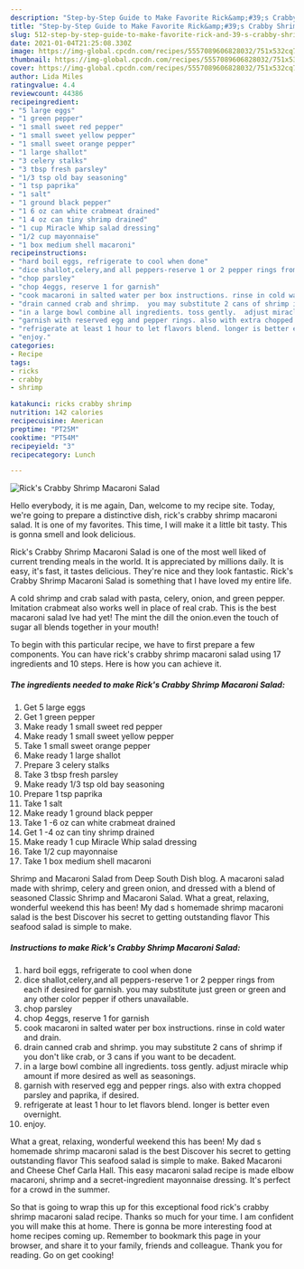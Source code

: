 ```yaml
---
description: "Step-by-Step Guide to Make Favorite Rick&amp;#39;s Crabby Shrimp Macaroni Salad"
title: "Step-by-Step Guide to Make Favorite Rick&amp;#39;s Crabby Shrimp Macaroni Salad"
slug: 512-step-by-step-guide-to-make-favorite-rick-and-39-s-crabby-shrimp-macaroni-salad
date: 2021-01-04T21:25:08.330Z
image: https://img-global.cpcdn.com/recipes/5557089606828032/751x532cq70/ricks-crabby-shrimp-macaroni-salad-recipe-main-photo.jpg
thumbnail: https://img-global.cpcdn.com/recipes/5557089606828032/751x532cq70/ricks-crabby-shrimp-macaroni-salad-recipe-main-photo.jpg
cover: https://img-global.cpcdn.com/recipes/5557089606828032/751x532cq70/ricks-crabby-shrimp-macaroni-salad-recipe-main-photo.jpg
author: Lida Miles
ratingvalue: 4.4
reviewcount: 44386
recipeingredient:
- "5 large eggs"
- "1 green pepper"
- "1 small sweet red pepper"
- "1 small sweet yellow pepper"
- "1 small sweet orange pepper"
- "1 large shallot"
- "3 celery stalks"
- "3 tbsp fresh parsley"
- "1/3 tsp old bay seasoning"
- "1 tsp paprika"
- "1 salt"
- "1 ground black pepper"
- "1 6 oz can white crabmeat drained"
- "1 4 oz can tiny shrimp drained"
- "1 cup Miracle Whip salad dressing"
- "1/2 cup mayonnaise"
- "1 box medium shell macaroni"
recipeinstructions:
- "hard boil eggs, refrigerate to cool when done"
- "dice shallot,celery,and all peppers-reserve 1 or 2 pepper rings from each if desired for garnish.  you may substitute just green or green and any other color pepper if others unavailable."
- "chop parsley"
- "chop 4eggs, reserve 1 for garnish"
- "cook macaroni in salted water per box instructions. rinse in cold water and drain."
- "drain canned crab and shrimp.  you may substitute 2 cans of shrimp if you don&#39;t like crab, or 3 cans if you want to be decadent."
- "in a large bowl combine all ingredients. toss gently.  adjust miracle whip amount if more desired as well as seasonings."
- "garnish with reserved egg and pepper rings. also with extra chopped parsley and paprika, if desired."
- "refrigerate at least 1 hour to let flavors blend. longer is better even overnight."
- "enjoy."
categories:
- Recipe
tags:
- ricks
- crabby
- shrimp

katakunci: ricks crabby shrimp 
nutrition: 142 calories
recipecuisine: American
preptime: "PT25M"
cooktime: "PT54M"
recipeyield: "3"
recipecategory: Lunch

---
```



![Rick&#39;s Crabby Shrimp Macaroni Salad](https://img-global.cpcdn.com/recipes/5557089606828032/751x532cq70/ricks-crabby-shrimp-macaroni-salad-recipe-main-photo.jpg)

Hello everybody, it is me again, Dan, welcome to my recipe site. Today, we're going to prepare a distinctive dish, rick&#39;s crabby shrimp macaroni salad. It is one of my favorites. This time, I will make it a little bit tasty. This is gonna smell and look delicious.

Rick&#39;s Crabby Shrimp Macaroni Salad is one of the most well liked of current trending meals in the world. It is appreciated by millions daily. It is easy, it's fast, it tastes delicious. They're nice and they look fantastic. Rick&#39;s Crabby Shrimp Macaroni Salad is something that I have loved my entire life.

A cold shrimp and crab salad with pasta, celery, onion, and green pepper. Imitation crabmeat also works well in place of real crab. This is the best macaroni salad Ive had yet! The mint the dill the onion.even the touch of sugar all blends together in your mouth!


To begin with this particular recipe, we have to first prepare a few components. You can have rick&#39;s crabby shrimp macaroni salad using 17 ingredients and 10 steps. Here is how you can achieve it.

<!--inarticleads1-->

##### The ingredients needed to make Rick&#39;s Crabby Shrimp Macaroni Salad:

1. Get 5 large eggs
1. Get 1 green pepper
1. Make ready 1 small sweet red pepper
1. Make ready 1 small sweet yellow pepper
1. Take 1 small sweet orange pepper
1. Make ready 1 large shallot
1. Prepare 3 celery stalks
1. Take 3 tbsp fresh parsley
1. Make ready 1/3 tsp old bay seasoning
1. Prepare 1 tsp paprika
1. Take 1 salt
1. Make ready 1 ground black pepper
1. Take 1 -6 oz can white crabmeat drained
1. Get 1 -4 oz can tiny shrimp drained
1. Make ready 1 cup Miracle Whip salad dressing
1. Take 1/2 cup mayonnaise
1. Take 1 box medium shell macaroni


Shrimp and Macaroni Salad from Deep South Dish blog. A macaroni salad made with shrimp, celery and green onion, and dressed with a blend of seasoned Classic Shrimp and Macaroni Salad. What a great, relaxing, wonderful weekend this has been! My dad s homemade shrimp macaroni salad is the best Discover his secret to getting outstanding flavor This seafood salad is simple to make. 

<!--inarticleads2-->

##### Instructions to make Rick&#39;s Crabby Shrimp Macaroni Salad:

1. hard boil eggs, refrigerate to cool when done
1. dice shallot,celery,and all peppers-reserve 1 or 2 pepper rings from each if desired for garnish.  you may substitute just green or green and any other color pepper if others unavailable.
1. chop parsley
1. chop 4eggs, reserve 1 for garnish
1. cook macaroni in salted water per box instructions. rinse in cold water and drain.
1. drain canned crab and shrimp.  you may substitute 2 cans of shrimp if you don&#39;t like crab, or 3 cans if you want to be decadent.
1. in a large bowl combine all ingredients. toss gently.  adjust miracle whip amount if more desired as well as seasonings.
1. garnish with reserved egg and pepper rings. also with extra chopped parsley and paprika, if desired.
1. refrigerate at least 1 hour to let flavors blend. longer is better even overnight.
1. enjoy.


What a great, relaxing, wonderful weekend this has been! My dad s homemade shrimp macaroni salad is the best Discover his secret to getting outstanding flavor This seafood salad is simple to make. Baked Macaroni and Cheese Chef Carla Hall. This easy macaroni salad recipe is made elbow macaroni, shrimp and a secret-ingredient mayonnaise dressing. It&#39;s perfect for a crowd in the summer. 

So that is going to wrap this up for this exceptional food rick&#39;s crabby shrimp macaroni salad recipe. Thanks so much for your time. I am confident you will make this at home. There is gonna be more interesting food at home recipes coming up. Remember to bookmark this page in your browser, and share it to your family, friends and colleague. Thank you for reading. Go on get cooking!
